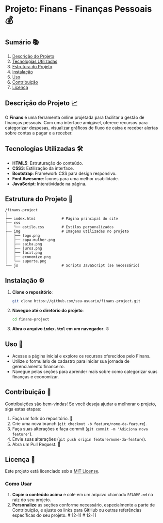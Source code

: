 # Projeto: Finans - Finanças Pessoais 💰

## Sumário 📚

1. [Descrição do Projeto](#descrição-do-projeto)
2. [Tecnologias Utilizadas](#tecnologias-utilizadas)
3. [Estrutura do Projeto](#estrutura-do-projeto)
4. [Instalação](#instalação)
5. [Uso](#uso)
6. [Contribuição](#contribuição)
7. [Licença](#licença)

## Descrição do Projeto 📈

O **Finans** é uma ferramenta online projetada para facilitar a gestão de finanças pessoais. Com uma interface amigável, oferece recursos para categorizar despesas, visualizar gráficos de fluxo de caixa e receber alertas sobre contas a pagar e a receber.

## Tecnologias Utilizadas 🛠️

- **HTML5**: Estruturação do conteúdo.
- **CSS3**: Estilização da interface.
- **Bootstrap**: Framework CSS para design responsivo.
- **Font Awesome**: Ícones para uma melhor usabilidade.
- **JavaScript**: Interatividade na página.

## Estrutura do Projeto 📂

```
/finans-project
│
├── index.html            # Página principal do site
├── css
│   └── estilo.css        # Estilos personalizados
├── img                   # Imagens utilizadas no projeto
│   ├── logo.png
│   ├── capa-mulher.png
│   ├── saiba.png
│   ├── juros.png
│   ├── facil.png
│   ├── economize.png
│   └── suporte.png
└── js                    # Scripts JavaScript (se necessário)
```

## Instalação ⚙️

1. **Clone o repositório**:
   ```bash
   git clone https://github.com/seu-usuario/finans-project.git
   ```

2. **Navegue até o diretório do projeto**:
   ```bash
   cd finans-project
   ```

3. **Abra o arquivo `index.html` em um navegador**. 🌐

## Uso 🚀

- Acesse a página inicial e explore os recursos oferecidos pelo Finans.
- Utilize o formulário de cadastro para iniciar sua jornada de gerenciamento financeiro.
- Navegue pelas seções para aprender mais sobre como categorizar suas finanças e economizar.

## Contribuição 🙌

Contribuições são bem-vindas! Se você deseja ajudar a melhorar o projeto, siga estas etapas:

1. Faça um fork do repositório. 🍴
2. Crie uma nova branch (`git checkout -b feature/nome-da-feature`).
3. Faça suas alterações e faça commit (`git commit -m 'Adiciona nova feature'`).
4. Envie suas alterações (`git push origin feature/nome-da-feature`).
5. Abra um Pull Request. 📩

## Licença 📜

Este projeto está licenciado sob a [MIT License](LICENSE).


### Como Usar

1. **Copie o conteúdo acima** e cole em um arquivo chamado `README.md` na raiz do seu projeto.
2. **Personalize** as seções conforme necessário, especialmente a parte de Contribuição, e ajuste os links para GitHub ou outras referências específicas do seu projeto.
#   1 2 - 1 1  
 #   1 2 - 1 1  
 